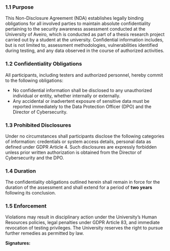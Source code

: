 ### 1.1 Purpose  
This Non-Disclosure Agreement (NDA) establishes legally binding obligations for all involved parties to maintain absolute confidentiality pertaining to the security awareness assessment conducted at the University of Aveiro, which is conducted as part of a thesis research project carried out by a student at the university. Confidential information includes, but is not limited to, assessment methodologies, vulnerabilities identified during testing, and any data observed in the course of authorized activities.  

### 1.2 Confidentiality Obligations  
All participants, including testers and authorized personnel, hereby commit to the following obligations:  
- No confidential information shall be disclosed to any unauthorized individual or entity, whether internally or externally. 
- Any accidental or inadvertent exposure of sensitive data must be reported immediately to the Data Protection Officer (DPO) and the Director of Cybersecurity.

### 1.3 Prohibited Disclosures  
Under no circumstances shall participants disclose the following categories of information: credentials or system access details, personal data as defined under GDPR Article 4. Such disclosures are expressly forbidden unless prior written authorization is obtained from the Director of Cybersecurity and the DPO.  

### 1.4 Duration  
The confidentiality obligations outlined herein shall remain in force for the duration of the assessment and shall extend for a period of **two years** following its conclusion.  

### 1.5 Enforcement  
Violations may result in disciplinary action under the University’s Human Resources policies, legal penalties under GDPR Article 83, and immediate revocation of testing privileges. The University reserves the right to pursue further remedies as permitted by law.  

**Signatures:**  
